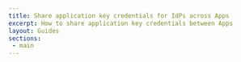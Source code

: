 ```yaml
---
title: Share application key credentials for IdPs across Apps
excerpt: How to share application key credentials between Apps
layout: Guides
sections:
 - main
---
```

